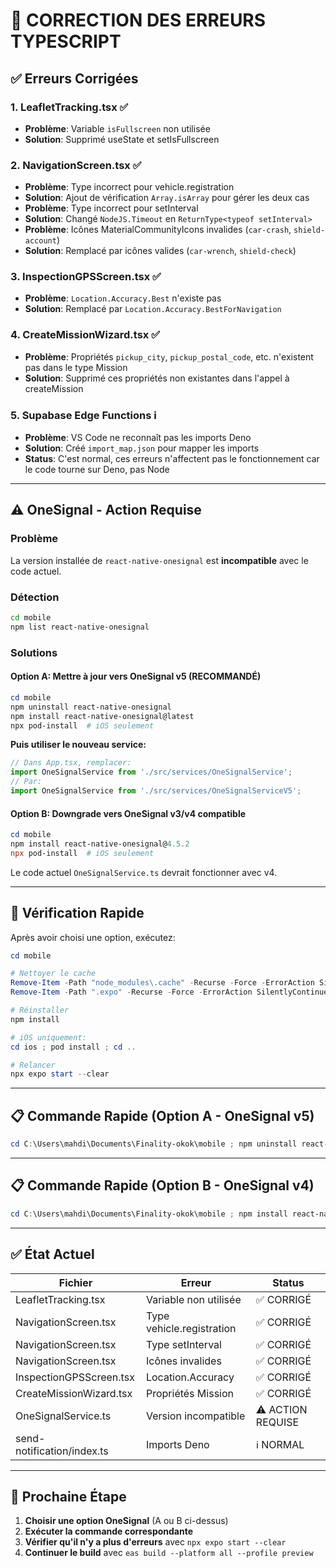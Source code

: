 # 🔧 CORRECTION DES ERREURS TYPESCRIPT

## ✅ Erreurs Corrigées

### 1. **LeafletTracking.tsx** ✅
- **Problème**: Variable `isFullscreen` non utilisée
- **Solution**: Supprimé useState et setIsFullscreen

### 2. **NavigationScreen.tsx** ✅
- **Problème**: Type incorrect pour vehicle.registration
- **Solution**: Ajout de vérification `Array.isArray` pour gérer les deux cas
- **Problème**: Type incorrect pour setInterval
- **Solution**: Changé `NodeJS.Timeout` en `ReturnType<typeof setInterval>`
- **Problème**: Icônes MaterialCommunityIcons invalides (`car-crash`, `shield-account`)
- **Solution**: Remplacé par icônes valides (`car-wrench`, `shield-check`)

### 3. **InspectionGPSScreen.tsx** ✅
- **Problème**: `Location.Accuracy.Best` n'existe pas
- **Solution**: Remplacé par `Location.Accuracy.BestForNavigation`

### 4. **CreateMissionWizard.tsx** ✅
- **Problème**: Propriétés `pickup_city`, `pickup_postal_code`, etc. n'existent pas dans le type Mission
- **Solution**: Supprimé ces propriétés non existantes dans l'appel à createMission

### 5. **Supabase Edge Functions** ℹ️
- **Problème**: VS Code ne reconnaît pas les imports Deno
- **Solution**: Créé `import_map.json` pour mapper les imports
- **Status**: C'est normal, ces erreurs n'affectent pas le fonctionnement car le code tourne sur Deno, pas Node

---

## ⚠️ OneSignal - Action Requise

### Problème
La version installée de `react-native-onesignal` est **incompatible** avec le code actuel.

### Détection
```bash
cd mobile
npm list react-native-onesignal
```

### Solutions

#### Option A: Mettre à jour vers OneSignal v5 (RECOMMANDÉ)
```powershell
cd mobile
npm uninstall react-native-onesignal
npm install react-native-onesignal@latest
npx pod-install  # iOS seulement
```

**Puis utiliser le nouveau service:**
```typescript
// Dans App.tsx, remplacer:
import OneSignalService from './src/services/OneSignalService';
// Par:
import OneSignalService from './src/services/OneSignalServiceV5';
```

#### Option B: Downgrade vers OneSignal v3/v4 compatible
```powershell
cd mobile
npm install react-native-onesignal@4.5.2
npx pod-install  # iOS seulement
```
Le code actuel `OneSignalService.ts` devrait fonctionner avec v4.

---

## 🚀 Vérification Rapide

Après avoir choisi une option, exécutez:

```powershell
cd mobile

# Nettoyer le cache
Remove-Item -Path "node_modules\.cache" -Recurse -Force -ErrorAction SilentlyContinue
Remove-Item -Path ".expo" -Recurse -Force -ErrorAction SilentlyContinue

# Réinstaller
npm install

# iOS uniquement:
cd ios ; pod install ; cd ..

# Relancer
npx expo start --clear
```

---

## 📋 Commande Rapide (Option A - OneSignal v5)

```powershell
cd C:\Users\mahdi\Documents\Finality-okok\mobile ; npm uninstall react-native-onesignal ; npm install react-native-onesignal@latest ; Remove-Item -Recurse -Force .expo -ErrorAction SilentlyContinue ; npx expo start --clear
```

---

## 📋 Commande Rapide (Option B - OneSignal v4)

```powershell
cd C:\Users\mahdi\Documents\Finality-okok\mobile ; npm install react-native-onesignal@4.5.2 ; Remove-Item -Recurse -Force .expo -ErrorAction SilentlyContinue ; npx expo start --clear
```

---

## ✅ État Actuel

| Fichier | Erreur | Status |
|---------|--------|--------|
| LeafletTracking.tsx | Variable non utilisée | ✅ CORRIGÉ |
| NavigationScreen.tsx | Type vehicle.registration | ✅ CORRIGÉ |
| NavigationScreen.tsx | Type setInterval | ✅ CORRIGÉ |
| NavigationScreen.tsx | Icônes invalides | ✅ CORRIGÉ |
| InspectionGPSScreen.tsx | Location.Accuracy | ✅ CORRIGÉ |
| CreateMissionWizard.tsx | Propriétés Mission | ✅ CORRIGÉ |
| OneSignalService.ts | Version incompatible | ⚠️ ACTION REQUISE |
| send-notification/index.ts | Imports Deno | ℹ️ NORMAL |

---

## 🎯 Prochaine Étape

1. **Choisir une option OneSignal** (A ou B ci-dessus)
2. **Exécuter la commande correspondante**
3. **Vérifier qu'il n'y a plus d'erreurs** avec `npx expo start --clear`
4. **Continuer le build** avec `eas build --platform all --profile preview`
